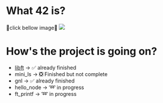 # What 42 is?
📛click bellow image📛
<a href="https://42tokyo.jp/"><img src="https://user-images.githubusercontent.com/58177127/105044755-70e61880-5aaa-11eb-9706-816463cb518a.png"></a>

# How's the project is going on?

* <a href="https://github.com/HinataKikuchi/42-cursus/tree/master/libft">libft</a> -> ✅ already finished
* mini_ls -> ❎ Finished but not complete
* gnl -> ✅ already finished
* hello_node -> ➿ in progress
* ft_printf -> ➿ in progress